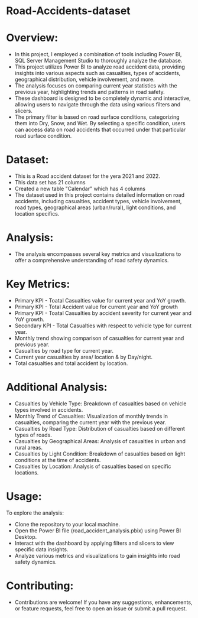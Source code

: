 # Road-Accidents-dataset

# Overview:
- In this project, I employed a combination of tools including Power BI, SQL Server Management Studio to thoroughly analyze the database.
- This project utilizes Power BI to analyze road accident data, providing insights into various aspects such as casualties, types of accidents, geographical distribution, vehicle involvement, and more. 
- The analysis focuses on comparing current year statistics with the previous year, highlighting trends and patterns in road safety.
- These dashboard is designed to be completely dynamic and interactive, allowing users to navigate through the data using various filters and slicers. 
- The primary filter is based on road surface conditions, categorizing them into Dry, Snow, and Wet. By selecting a specific condition, users can access data on road accidents that occurred under that particular road surface condition.

# Dataset:
- This is a Road accident dataset for the yera 2021 and 2022.
- This data set has 21 columns
- Created a new table "Calendar" which has 4 columns 
- The dataset used in this project contains detailed information on road accidents, including casualties, accident types, vehicle involvement, road types, geographical areas (urban/rural), light conditions, and location specifics.

# Analysis:
- The analysis encompasses several key metrics and visualizations to offer a comprehensive understanding of road safety dynamics.

# Key Metrics:
- Primary KPI - Toatal Casualties value for current year and YoY growth.
- Primary KPI - Total Accident value for current year and YoY growth
- Primary KPI -  Toatal Casualties by accident severity for current year and YoY growth.
- Secondary KPI - Total Casualties with respect to vehicle type for current year.
- Monthly trend showing comparison of casualties for current year and previous year.
- Casualties by road type for current year.
- Current year casualties by area/ location & by Day/night.
- Total casualties and total accident by location.

# Additional Analysis:
- Casualties by Vehicle Type: Breakdown of casualties based on vehicle types involved in accidents.
- Monthly Trend of Casualties: Visualization of monthly trends in casualties, comparing the current year with the previous year.
- Casualties by Road Type: Distribution of casualties based on different types of roads.
- Casualties by Geographical Areas: Analysis of casualties in urban and rural areas.
- Casualties by Light Condition: Breakdown of casualties based on light conditions at the time of accidents.
- Casualties by Location: Analysis of casualties based on specific locations.

# Usage:

To explore the analysis:

- Clone the repository to your local machine.
- Open the Power BI file (road_accident_analysis.pbix) using Power BI Desktop.
- Interact with the dashboard by applying filters and slicers to view specific data insights.
- Analyze various metrics and visualizations to gain insights into road safety dynamics.

# Contributing:
- Contributions are welcome! If you have any suggestions, enhancements, or feature requests, feel free to open an issue or submit a pull request.

